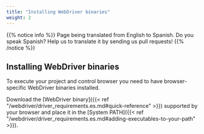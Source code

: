 ```yaml
---
title: "Installing WebDriver binaries"
weight: 2
---
```


{{% notice info %}}
<i class="fas fa-language"></i> Page being translated from 
English to Spanish. Do you speak Spanish? Help us to translate
it by sending us pull requests!
{{% /notice %}}

## Installing WebDriver binaries

To execute your project and control browser you need to have
browser-specific WebDriver binaries installed.

Download the [WebDriver binary]({{< ref "/webdriver/driver_requirements.es.md#quick-reference" >}})
supported by your browser and place it in the 
[System PATH]({{< ref "/webdriver/driver_requirements.es.md#adding-executables-to-your-path" >}}).
